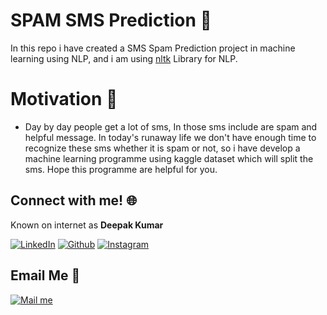 # SPAM SMS Prediction :notebook:
In this repo i have created a SMS Spam Prediction project in machine learning using NLP, and i am using [nltk](https://pypi.org/project/nltk/) Library for NLP.



# Motivation :monocle_face:
  - Day by day people get a lot of sms, In those sms include are spam and helpful message. In today's runaway life we don't have enough time to recognize these sms whether it is spam or not, so i have develop a machine learning programme using kaggle dataset which will split the sms. Hope this programme are helpful for you. 




## Connect with me! 🌐
Known on internet as **Deepak Kumar**

[<img target="_blank" src="https://img.icons8.com/bubbles/100/000000/linkedin.png" title="LinkedIn">](https://www.linkedin.com/in/deepak-kumar-7a4562240/)  [<img target="_blank" src="https://img.icons8.com/bubbles/100/000000/github.png" title="Github">](https://github.com/Deepak-kumar-cse)  [<img target="_blank" src="https://img.icons8.com/bubbles/100/000000/instagram-new.png" title="Instagram">](https://www.instagram.com/bca_insider/)  

## Email Me :e-mail:

[<img target="_blank" src="[https://freepngimg.com/download/icon/symbol/64685-box-icons-symbol-computer-address-email-gmail.png](https://raw.githubusercontent.com/rahuldkjain/github-profile-readme-generator/master/src/images/icons/Social/instagram.svg)https://raw.githubusercontent.com/rahuldkjain/github-profile-readme-generator/master/src/images/icons/Social/instagram.svg" title="Mail me">](mailto:cse.abhey@gmail.com)
